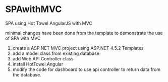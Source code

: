 # SPAwithMVC
SPA using Hot Towel AngularJS with MVC

minimal changes have been done from the template to demonstrate the use of SPA with MVC
1. create a ASP.NET MVC project using ASP.NET 4.5.2 Templates
2. add a model class from existing database
3. add Web API Controller class
4. install HotTowel.Angular
5. modify the code for dashboard to use api controller to return data from the database.
